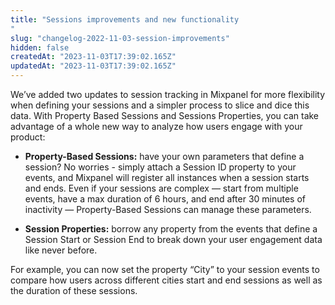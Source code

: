 ```yaml
---
title: "Sessions improvements and new functionality
"
slug: "changelog-2022-11-03-session-improvements"
hidden: false
createdAt: "2023-11-03T17:39:02.165Z"
updatedAt: "2023-11-03T17:39:02.165Z"
---
```


We’ve added two updates to session tracking in Mixpanel for more flexibility when defining your sessions and a simpler process to slice and dice this data. With Property Based Sessions and Sessions Properties, you can take advantage of a whole new way to analyze how users engage with your product:

- **Property-Based Sessions:** have your own parameters that define a session? No worries - simply attach a Session ID property to your events, and Mixpanel will register all instances when a session starts and ends. Even if your sessions are complex — start from multiple events, have a max duration of 6 hours, and end after 30 minutes of inactivity — Property-Based Sessions can manage these parameters.

- **Session Properties:** borrow any property from the events that define a Session Start or Session End to break down your user engagement data like never before.

For example, you can now set the property “City” to your session events to compare how users across different cities start and end sessions as well as the duration of these sessions.

